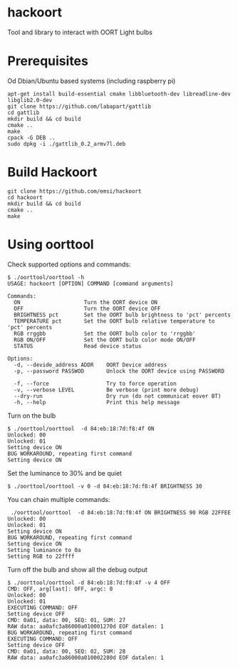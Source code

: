 # hackoort
Tool and library to interact with OORT Light bulbs

Prerequisites
=============
Od Dbian/Ubuntu based systems (including raspberry pi)
```
apt-get install build-essential cmake libbluetooth-dev libreadline-dev libglib2.0-dev
git clone https://github.com/labapart/gattlib
cd gattlib
mkdir build && cd build
cmake ..
make
cpack -G DEB ..
sudo dpkg -i ./gattlib_0.2_armv7l.deb 
```

Build Hackoort
=============

```
git clone https://github.com/emsi/hackoort
cd hackoort
mkdir build && cd build
cmake ..
make
```

Using oorttool
==============

Check supported options and commands:
```
$ ./oorttool/oorttool -h
USAGE: hackoort [OPTION] COMMAND [command arguments]

Commands:
  ON                    Turn the OORT device ON
  OFF                   Turn the OORT device OFF
  BRIGHTNESS pct        Set the OORT bulb brightness to 'pct' percents
  TEMPERATURE pct       Set the OORT bulb relative temperature to 'pct' percents
  RGB rrggbb            Set the OORT bulb color to 'rrggbb'
  RGB ON/OFF            Set the OORT bulb color mode ON/OFF
  STATUS                Read device status

Options:
  -d, --devide_address ADDR    OORT Device address
  -p, --password PASSWOD       Unlock the OORT device using PASSWORD

  -f, --force                  Try to force operation
  -v, --verbose LEVEL          Be verbose (print more debug)
  --dry-run                    Dry run (do not communicat eover BT)
  -h, --help                   Print this help message
```
Turn on the bulb
```
$ ./oorttool/oorttool  -d 84:eb:18:7d:f8:4f ON
Unlocked: 00
Unlocked: 01
Setting device ON
BUG WORKAROUND, repeating first command
Setting device ON
```
Set the luminance to 30% and be quiet
```
$ ./oorttool/oorttool -v 0 -d 84:eb:18:7d:f8:4f BRIGHTNESS 30
```
You can chain multiple commands:
```
 ./oorttool/oorttool  -d 84:eb:18:7d:f8:4f ON BRIGHTNESS 90 RGB 22FFEE
Unlocked: 00
Unlocked: 01
Setting device ON
BUG WORKAROUND, repeating first command
Setting device ON
Setting luminance to 0a
Setting RGB to 22ffff
```
Turn off the bulb and show all the debug output
```
$ ./oorttool/oorttool -d 84:eb:18:7d:f8:4f -v 4 OFF
CMD: OFF, arg[last]: OFF, argc: 0
Unlocked: 00
Unlocked: 01
EXECUTING COMMAND: OFF
Setting device OFF
CMD: 0a01, data: 00, SEQ: 01, SUM: 27
RAW data: aa0afc3a86000a010001270d EOF datalen: 1
BUG WORKAROUND, repeating first command
EXECUTING COMMAND: OFF
Setting device OFF
CMD: 0a01, data: 00, SEQ: 02, SUM: 28
RAW data: aa0afc3a86000a010002280d EOF datalen: 1
```
